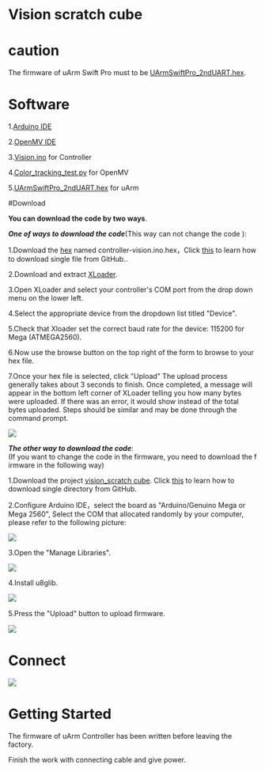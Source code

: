 # Vision scratch cube
# caution
The firmware of uArm Swift Pro must  to be  [UArmSwiftPro_2ndUART.hex](http://download.ufactory.cc/developer/swift/uArm_Swift_Pro_2nd_uart_Firmware_20180724.zip).
# Software
1.[Arduino IDE](www.arduino.cc)

2.[OpenMV IDE](www.openmv.io)

3.[Vision.ino](https://github.com/uArm-Developer/Controller/tree/master/scene_demo/vision_scratch%20cube/code%20for%20Controller/controller-vision) for Controller

4.[Color_tracking_test.py](https://github.com/uArm-Developer/Controller/blob/master/scene_demo/vision_scratch%20cube/code%20for%20openmv/color_tracking_test.py) for OpenMV 

5.[UArmSwiftPro_2ndUART.hex](http://download.ufactory.cc/developer/swift/uArm_Swift_Pro_2nd_uart_Firmware_20180724.zip) for uArm

#Download

**You can download the code by two ways**.
 
***One of ways to download the code***(This way can not change the code ):

1.Download the [hex](https://github.com/uArm-Developer/Controller/tree/master/scene_demo/vision_scratch%20cube/hex) named controller-vision.ino.hex，Click [this](https://github.com/uArm-Developer/SwiftProForArduino/wiki/How-to-download-single-file-from-GitHub) to learn how to download single file from GitHub..

2.Download and extract [XLoader](http://xloader.russemotto.com/XLoader.zip).

3.Open XLoader and select your controller's COM port from the drop down menu on the lower left.

4.Select the appropriate device from the dropdown list titled "Device".

5.Check that Xloader set the correct baud rate for the device: 115200 for Mega (ATMEGA2560).

6.Now use the browse button on the top right of the form to browse to your hex file.

7.Once your hex file is selected, click "Upload" The upload process generally takes about 3 seconds to finish. Once completed, a message will appear in the bottom left corner of XLoader telling you how many bytes were uploaded. If there was an error, it would show instead of the total bytes uploaded. Steps should be similar and may be done through the command prompt.

![](https://github.com/uArm-Developer/Controller/blob/master/scene_demo/vision_scratch%20cube/img/xloder.png)

***The other way to download the code***:
(If you want to change the code in the firmware, you need to download the firmware in the following way)

1.Download the project  [vision_scratch cube](https://github.com/uArm-Developer/Controller/tree/master/scene_demo/vision_scratch%20cube). 
Click [this](https://github.com/uArm-Developer/SwiftProForArduino/wiki/How-to-download-single-file-from-GitHub) to learn how to download single directory from GitHub.

2.Conﬁgure Arduino IDE，select the board as "Arduino/Genuino Mega or Mega 2560", Select the COM that allocated randomly by your computer, please refer to the following picture:
 
 ![](https://github.com/uArm-Developer/Controller/blob/master/scene_demo/vision_scratch%20cube/img/download(1).png)

3.Open the "Manage Libraries".

![](https://github.com/uArm-Developer/Controller/blob/master/scene_demo/vision_scratch%20cube/img/library(1).png)

4.Install u8glib.

![](https://github.com/uArm-Developer/Controller/blob/master/scene_demo/vision_scratch%20cube/img/library(2).png)

5.Press the "Upload" button to upload ﬁrmware.

![](https://github.com/uArm-Developer/Controller/blob/master/scene_demo/vision_scratch%20cube/img/download(2).png)

# Connect
![](https://github.com/uArm-Developer/Controller/blob/master/scene_demo/vision_scratch%20cube/img/connect.jpg)

# Getting Started
The firmware of uArm Controller has been written before leaving the factory.

Finish the work with connecting  cable and give power.